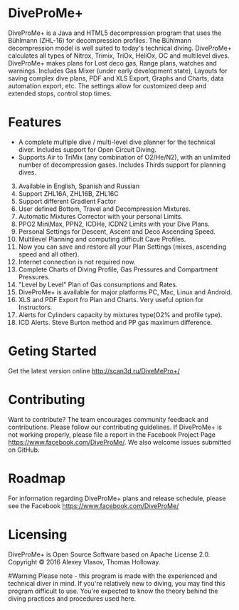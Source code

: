 # DiveProMe+
DiveProMe+ is a Java and HTML5 decompression program that uses the Bühlmann (ZHL-16) for decompression profiles. The Bühlmann decompression model is well suited to today's technical diving.
DiveProMe+ calculates all types of Nitrox, Trimix, TriOx, HeliOx, OC and multilevel dives. DiveProMe+ makes plans for Lost deco gas, Range plans, watches and warnings. Includes Gas Mixer (under early development state), Layouts for saving complex dive plans, PDF and XLS Export, Graphs and Charts, data automation export, etc. The settings allow for customized deep and extended stops, control stop times.

# Features
- A complete multiple dive / multi-level dive planner for the technical diver. Includes support for Open Circuit Diving.
- Supports Air to TriMix (any combination of O2/He/N2), with an unlimited number of decompression gases. Includes Thirds support for planning dives.
3.	Available in English, Spanish and Russian
4.	Support ZHL16A, ZHL16B, ZHL16C
5.	Support different Gradient Factor
6.	User defined Bottom, Travel and Decompression Mixtures.
7.	Automatic Mixtures Corrector with your personal Limits.
8.	PPO2 Min\Max, PPN2, ICDHe, ICDN2 Limits with your Dive Plans.
9.	Personal Settings for Descent, Ascent and Deco Ascending Speed.
10.	Multilevel Planning and computing difficult Cave Profiles.
11.	Now you can save and restore all your Plan Settings (mixes, ascending speed and all other).
12.	 Internet connection is not required now.
13.	Complete Charts of Diving Profile, Gas Pressures and Compartment Pressures.
14.	"Level by Level" Plan of Gas consumptions and Rates.
15.	DiveProMe+ is available for major platforms PC, Mac, Linux and Android.
16.	 XLS and PDF Export fro Plan and Charts. Very useful option for Instructors.
17.	Alerts for Cylinders capacity by mixtures type(O2% and profile type).
18.	ICD Alerts. Steve Burton method and PP gas maximum difference.

# Geting Started
Get the latest version online http://scan3d.ru/DiveMePro+/

# Contributing
Want to contribute? The team encourages community feedback and contributions. Please follow our contributing guidelines.
If DiveProMe+ is not working properly, please file a report in the Facebook Project Page https://www.facebook.com/DiveProMe/. We also welcome issues submitted on GitHub.

# Roadmap
For information regarding DiveProMe+ plans and release schedule, please see the Facebook https://www.facebook.com/DiveProMe/

# Licensing
DiveProMe+ is Open Source Software based on Apache License 2.0. Copyright © 2016 Alexey Vlasov, Thomas Holloway.

#Warning
Please note - this program is made with the experienced and technical diver in mind. If you're relatively new to diving, you may find this program difficult to use. You're expected to know the theory behind the diving practices and procedures used here.

